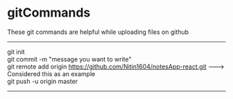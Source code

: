 # gitCommands                                                                                                                                                                       
These git commands are helpful while uploading files on github                                                                                  
___________________________________________________________________________________________________________ 
git init  
git commit -m "message you want to write"               
git remote add origin https://github.com/Nitin1604/notesApp-react.git ---> Considered this as an example  
git push -u origin master    
____________________________________________________________________________________________________________
